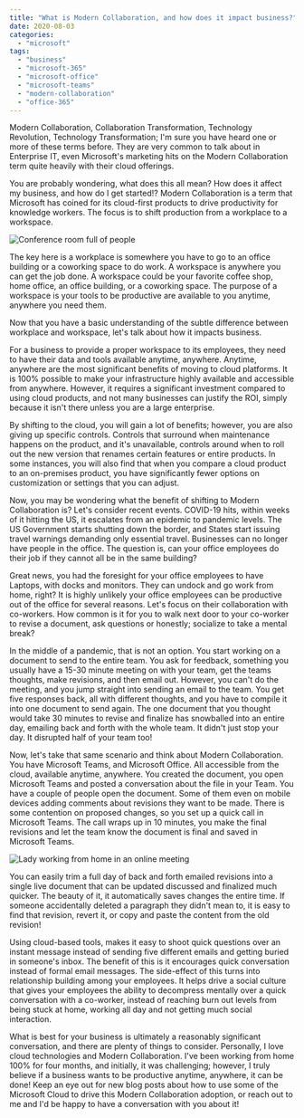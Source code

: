 ```yaml
---
title: "What is Modern Collaboration, and how does it impact business?"
date: 2020-08-03
categories: 
  - "microsoft"
tags: 
  - "business"
  - "microsoft-365"
  - "microsoft-office"
  - "microsoft-teams"
  - "modern-collaboration"
  - "office-365"
---
```


Modern Collaboration, Collaboration Transformation, Technology Revolution, Technology Transformation; I'm sure you have heard one or more of these terms before. They are very common to talk about in Enterprise IT, even Microsoft's marketing hits on the Modern Collaboration term quite heavily with their cloud offerings.

You are probably wondering, what does this all mean? How does it affect my business, and how do I get started!? Modern Collaboration is a term that Microsoft has coined for its cloud-first products to drive productivity for knowledge workers. The focus is to shift production from a workplace to a workspace.

<!--more-->

![Conference room full of people](/assets/images/posts/pexels-christina-morillo-1181403-1024x684.jpg)

The key here is a workplace is somewhere you have to go to an office building or a coworking space to do work. A workspace is anywhere you can get the job done. A workspace could be your favorite coffee shop, home office, an office building, or a coworking space. The purpose of a workspace is your tools to be productive are available to you anytime, anywhere you need them.

Now that you have a basic understanding of the subtle difference between workplace and workspace, let's talk about how it impacts business.

For a business to provide a proper workspace to its employees, they need to have their data and tools available anytime, anywhere. Anytime, anywhere are the most significant benefits of moving to cloud platforms. It is 100% possible to make your infrastructure highly available and accessible from anywhere. However, it requires a significant investment compared to using cloud products, and not many businesses can justify the ROI, simply because it isn't there unless you are a large enterprise.

By shifting to the cloud, you will gain a lot of benefits; however, you are also giving up specific controls. Controls that surround when maintenance happens on the product, and it's unavailable, controls around when to roll out the new version that renames certain features or entire products. In some instances, you will also find that when you compare a cloud product to an on-premises product, you have significantly fewer options on customization or settings that you can adjust.

Now, you may be wondering what the benefit of shifting to Modern Collaboration is? Let's consider recent events. COVID-19 hits, within weeks of it hitting the US, it escalates from an epidemic to pandemic levels. The US Government starts shutting down the border, and States start issuing travel warnings demanding only essential travel. Businesses can no longer have people in the office. The question is, can your office employees do their job if they cannot all be in the same building?

Great news, you had the foresight for your office employees to have Laptops, with docks and monitors. They can undock and go work from home, right? It is highly unlikely your office employees can be productive out of the office for several reasons. Let's focus on their collaboration with co-workers. How common is it for you to walk next door to your co-worker to revise a document, ask questions or honestly; socialize to take a mental break?

In the middle of a pandemic, that is not an option. You start working on a document to send to the entire team. You ask for feedback, something you usually have a 15-30 minute meeting on with your team, get the teams thoughts, make revisions, and then email out. However, you can't do the meeting, and you jump straight into sending an email to the team. You get five responses back, all with different thoughts, and you have to compile it into one document to send again. The one document that you thought would take 30 minutes to revise and finalize has snowballed into an entire day, emailing back and forth with the whole team. It didn't just stop your day. It disrupted half of your team too!

Now, let's take that same scenario and think about Modern Collaboration. You have Microsoft Teams, and Microsoft Office. All accessible from the cloud, available anytime, anywhere. You created the document, you open Microsoft Teams and posted a conversation about the file in your Team. You have a couple of people open the document. Some of them even on mobile devices adding comments about revisions they want to be made. There is some contention on proposed changes, so you set up a quick call in Microsoft Teams. The call wraps up in 10 minutes, you make the final revisions and let the team know the document is final and saved in Microsoft Teams.

![Lady working from home in an online meeting](/assets/images/posts/Managing-eDiscovery-for-modern-collaboration-SOCIAL-1066x600-1-1024x576.png)

You can easily trim a full day of back and forth emailed revisions into a single live document that can be updated discussed and finalized much quicker. The beauty of it, it automatically saves changes the entire time. If someone accidentally deleted a paragraph they didn't mean to, it is easy to find that revision, revert it, or copy and paste the content from the old revision!

Using cloud-based tools, makes it easy to shoot quick questions over an instant message instead of sending five different emails and getting buried in someone's inbox. The benefit of this is it encourages quick conversation instead of formal email messages. The side-effect of this turns into relationship building among your employees. It helps drive a social culture that gives your employees the ability to decompress mentally over a quick conversation with a co-worker, instead of reaching burn out levels from being stuck at home, working all day and not getting much social interaction.

What is best for your business is ultimately a reasonably significant conversation, and there are plenty of things to consider. Personally, I love cloud technologies and Modern Collaboration. I've been working from home 100% for four months, and initially, it was challenging; however, I truly believe if a business wants to be productive anytime, anywhere, it can be done! Keep an eye out for new blog posts about how to use some of the Microsoft Cloud to drive this Modern Collaboration adoption, or reach out to me and I'd be happy to have a conversation with you about it!

